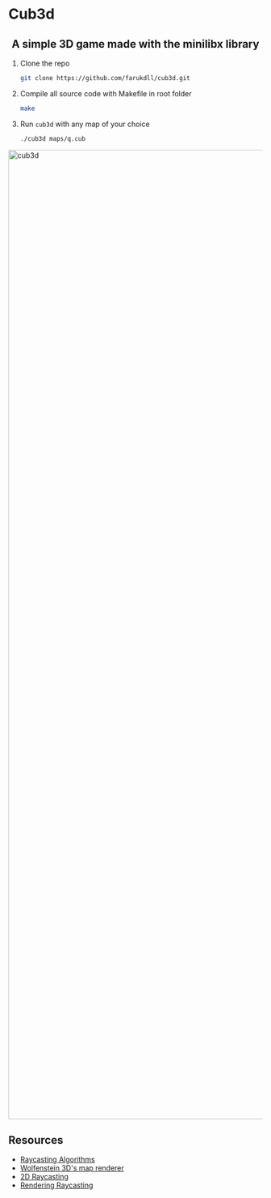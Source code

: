 # Cub3d


<h2 align="center">A simple 3D game made with the minilibx library</h2>



1. Clone the repo
   ```sh
   git clone https://github.com/farukdll/cub3d.git
   ```
2. Compile all source code with Makefile in root folder
   ```sh
   make
   ```
3. Run `cub3d` with any map of your choice
   ```sh
   ./cub3d maps/q.cub
   ```

<img width="1917" alt="cub3d" src="https://user-images.githubusercontent.com/97880185/227708246-c58bceea-c940-400a-af6a-d466d6462d21.png">


## Resources
* [Raycasting Algorithms](https://www.youtube.com/watch?v=ebzlMOw79Yw)
* [Wolfenstein 3D's map renderer](https://www.youtube.com/watch?v=eOCQfxRQ2pY)
* [2D Raycasting](https://www.youtube.com/watch?v=TOEi6T2mtHo)
* [Rendering Raycasting](https://www.youtube.com/watch?v=vYgIKn7iDH8)
